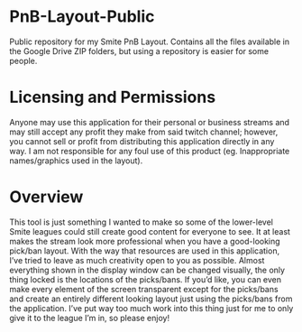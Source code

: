# PnB-Layout-Public
Public repository for my Smite PnB Layout. Contains all the files available in the Google Drive ZIP folders, but using a repository is easier for some people.

# Licensing and Permissions
Anyone may use this application for their personal or business streams and may still accept any profit they make from said twitch channel; however, you cannot sell or profit from distributing this application directly in any way.
I am not responsible for any foul use of this product (eg. Inappropriate names/graphics used in the layout).

# Overview
This tool is just something I wanted to make so some of the lower-level Smite leagues could still create good content for everyone to see. It at least makes the stream look more professional when you have a good-looking pick/ban layout. With the way that resources are used in this application, I’ve tried to leave as much creativity open to you as possible. Almost everything shown in the display window can be changed visually, the only thing locked is the locations of the picks/bans. If you’d like, you can even make every element of the screen transparent except for the picks/bans and create an entirely different looking layout just using the picks/bans from the application. I’ve put way too much work into this thing just for me to only give it to the league I’m in, so please enjoy!
